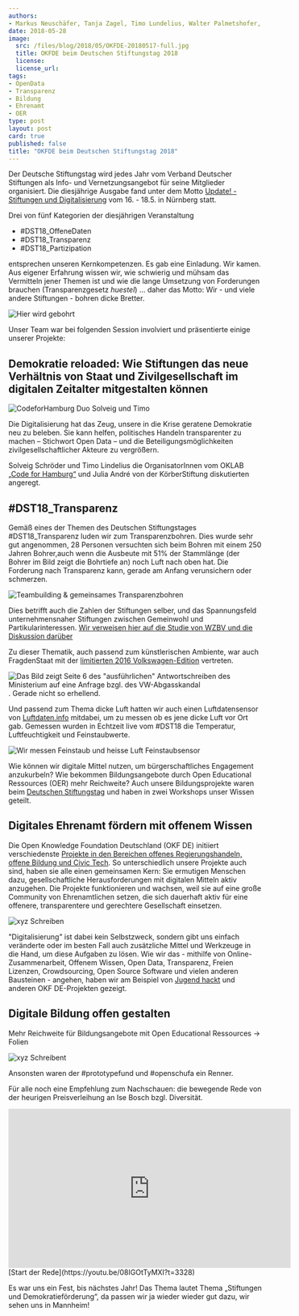 ```yaml
---
authors: 
- Markus Neuschäfer, Tanja Zagel, Timo Lundelius, Walter Palmetshofer,
date: 2018-05-28
image:
  src: /files/blog/2018/05/OKFDE-20180517-full.jpg
  title: OKFDE beim Deutschen Stiftungstag 2018
  license: 
  license_url: 
tags:
- OpenData
- Transparenz
- Bildung
- Ehrenamt
- OER
type: post
layout: post
card: true
published: false
title: "OKFDE beim Deutschen Stiftungstag 2018"
---
```


Der Deutsche Stiftungstag wird jedes Jahr vom Verband Deutscher Stiftungen als Info- und Vernetzungsangebot für seine Mitglieder organisiert. Die diesjährige Ausgabe fand unter dem Motto [Update! - Stiftungen und Digitalisierung](https://www.stiftungen.org/fileadmin/stiftungen_org/Verband/Was_wir_tun/Veranstaltungen/DST/2018/DST18-Programm.pdf) vom 16. - 18.5. in Nürnberg statt. 


Drei von fünf Kategorien der diesjährigen Veranstaltung 
- #DST18_OffeneDaten 
- #DST18_Transparenz
- #DST18_Partizipation

entsprechen unseren Kernkompetenzen. Es gab eine Einladung. Wir kamen. 
Aus eigener Erfahrung wissen wir, wie schwierig und mühsam das Vermitteln jener Themen ist und wie die lange Umsetzung von Forderungen brauchen (Transparenzgesetz *huestel*) … daher das Motto: Wir - und viele andere Stiftungen - bohren dicke Bretter.

![Hier wird gebohrt](/files/blog/2018/05/OKFDE-20180517-bohren.jpg "Bohren")

Unser Team war bei folgenden Session involviert und präsentierte einige unserer Projekte:

## Demokratie reloaded: Wie Stiftungen das neue Verhältnis von Staat und Zivilgesellschaft im digitalen Zeitalter mitgestalten können

![CodeforHamburg Duo Solveig und Timo](/files/blog/2018/05/OKFDE-Timo-DST18.jpg "Hamburger")


Die Digitalisierung hat das Zeug, unsere in die Krise geratene Demokratie neu zu beleben. Sie kann helfen, politisches Handeln transparenter zu machen – Stichwort Open Data – und die Beteiligungsmöglichkeiten zivilgesellschaftlicher Akteure zu vergrößern. 

Solveig Schröder und Timo Lindelius die OrganisatorInnen vom OKLAB [„Code for Hamburg“](http://codeforhamburg.org) und Julia André von der KörberStiftung diskutierten angeregt. 



## #DST18_Transparenz

Gemäß eines der Themen des Deutschen Stiftungstages #DST18_Transparenz luden wir zum Transparenzbohren. Dies wurde sehr gut angenommen, 28 Personen versuchten sich beim Bohren mit einem 250 Jahren Bohrer,auch wenn die Ausbeute mit 51% der Stammlänge (der Bohrer im Bild zeigt die Bohrtiefe an) noch Luft nach oben hat. 
Die Forderung nach Transparenz kann, gerade am Anfang verunsichern oder schmerzen.

![Teambuilding & gemeinsames Transparenzbohren](/files/blog/2018/05/OKFDE-20180517-closeup.jpg "geht mehr")


Dies betrifft auch die Zahlen der Stiftungen selber, und das Spannungsfeld unternehmensnaher Stiftungen zwischen Gemeinwohl und Partikularinteressen. [Wir verweisen hier auf die Studie von WZBV und die Diskussion darüber](http://docplayer.org/30020429-Unternehmensnahe-stiftungen-im-spannungsfeld-zwischen-gemeinwohl-und-partikularinteressen-eine-exploration-im-bereich-wissenschaft.html)

Zu dieser Thematik, auch passend zum künstlerischen Ambiente, war auch FragdenStaat mit der [limitierten 2016 Volkswagen-Edition](http://000000.limited/edition2016) vertreten. 

![Das Bild zeigt Seite 6 des "ausführlichen" Antwortschreiben des Ministerium auf eine Anfrage bzgl. des VW-Abgasskandal](/files/blog/2018/05/OKFDE-FDS-unlimited-vertikal2.JPG "bisserl schwarz"). Gerade nicht so erhellend.


Und passend zum Thema dicke Luft hatten wir auch einen Luftdatensensor von [Luftdaten.info](http://luftdaten.info) mitdabei, um zu messen ob es jene dicke Luft vor Ort gab. Gemessen wurden in Echtzeit live vom #DST18 die Temperatur, Luftfeuchtigkeit und Feinstaubwerte.

![Wir messen Feinstaub und heisse Luft](/files/blog/2018/05/2018518-OKFDE-DST18-sensor.jpg "geht mehr")
Feinstaubsensor

Wie können wir digitale Mittel nutzen, um bürgerschaftliches Engagement anzukurbeln? Wie bekommen Bildungsangebote durch Open Educational Ressources (OER) mehr Reichweite? Auch unsere Bildungsprojekte waren beim [Deutschen Stiftungstag](https://www.stiftungen.org/verband/was-wir-tun/vernetzungsangebote/deutscher-stiftungstag.html) und haben in zwei Workshops unser Wissen geteilt. 

## Digitales Ehrenamt fördern mit offenem Wissen
Die Open Knowledge Foundation Deutschland (OKF DE) initiiert verschiedenste [Projekte in den Bereichen offenes Regierungshandeln, offene Bildung und Civic Tech](https://okfn.de/projekte/). So unterschiedlich unsere Projekte auch sind, haben sie alle einen gemeinsamen Kern: Sie ermutigen Menschen dazu, gesellschaftliche Herausforderungen mit digitalen Mitteln aktiv anzugehen. Die Projekte funktionieren und wachsen, weil sie auf eine große Community von Ehrenamtlichen setzen, die sich dauerhaft aktiv für eine offenere, transparentere und gerechtere Gesellschaft einsetzen. 


![xyz Schreiben](/files/blog/2018/05/OKFDE-20180518-Tanja-Markus.jpg "geht mehr")



"Digitalisierung" ist dabei kein Selbstzweck, sondern gibt uns einfach veränderte oder im besten Fall auch zusätzliche Mittel und Werkzeuge in die Hand, um diese Aufgaben zu lösen. Wie wir das - mithilfe von Online-Zusammenarbeit, Offenem Wissen, Open Data, Transparenz, Freien Lizenzen, Crowdsourcing, Open Source Software und vielen anderen Bausteinen - angehen, haben wir am Beispiel von [Jugend hackt](https://jugendhackt.org/) und anderen OKF DE-Projekten gezeigt.

## Digitale Bildung offen gestalten 
Mehr Reichweite für Bildungsangebote mit Open Educational Ressources
-> Folien

![xyz Schreibent](/files/blog/2018/05/OKFDE-20180518-Markus.jpg "geht mehr")


Ansonsten waren der #prototypefund und #openschufa ein Renner. 


Für alle noch eine Empfehlung zum Nachschauen: die bewegende Rede von der heurigen Preisverleihung an Ise Bosch bzgl. Diversität.

<iframe width="560" height="315" src="https://www.youtube-nocookie.com/embed/08IGOtTyMXI?rel=0" frameborder="0" allow="autoplay; encrypted-media" allowfullscreen></iframe>
[Start der Rede](https://youtu.be/08IGOtTyMXI?t=3328) 


Es war uns ein Fest, bis nächstes Jahr! 
Das Thema lautet Thema „Stiftungen und Demokratieförderung“, da passen wir ja wieder wieder gut dazu, wir sehen uns in Mannheim! 
